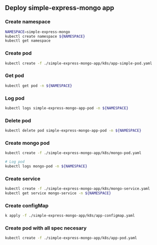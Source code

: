 ## Deploy simple-express-mongo app

### Create namespace
```bash
NAMESPACE=simple-express-mongo
kubectl create namespace ${NAMESPACE}
kubectl get namespace
```

### Create pod 
```bash
kubectl create -f ./simple-express-mongo-app/k8s/app-simple-pod.yaml
```

### Get pod
```bash
kubectl get pod -n ${NAMESPACE}
```

### Log pod 
```bash
kubectl logs simple-express-mongo-app-pod -n ${NAMESPACE}
```

### Delete pod
```bash
kubectl delete pod simple-express-mongo-app-pod -n ${NAMESPACE}
```

### Create mongo pod 
```bash
kubectl create -f ./simple-express-mongo-app/k8s/mongo-pod.yaml

# Log pod 
kubectl logs mongo-pod -n ${NAMESPACE}
```

### Create service 
```bash
kubectl create -f ./simple-express-mongo-app/k8s/mongo-service.yaml
kubectl get service mongo-service -n ${NAMESPACE}
```

### Create configMap
```bash
k apply -f ./simple-express-mongo-app/k8s/app-configmap.yaml
```

### Create pod with all spec necesary 
```bash
kubectl create -f ./simple-express-mongo-app/k8s/app-pod.yaml
```